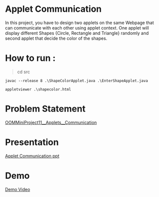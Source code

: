 # Applet Communication

In this project, you have to design two applets on the same Webpage that can communicate with each other using applet context. One applet will display different Shapes {Circle, Rectangle and Triangle} randomly and second applet that decide the color of the shapes.

# How to run :

> cd src

    javac --release 8 .\ShapeColorApplet.java .\EnterShapeApplet.java
    
    appletviewer .\shapecolor.html

# Problem Statement

[OOMMiniProject11__Applets__Communication](./OOMMiniProject11_Applets_Communication.docx)

# Presentation

[Applet Communication ppt](https://docs.google.com/presentation/d/1MOHQtFFAR1lDmoVAJBAoXZz1baaVf889WMKUt5wl2sE/edit?usp=sharing)

# Demo

[Demo Video](https://youtu.be/TkcevrEN0ZQ)
